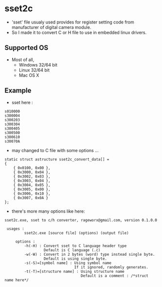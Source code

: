# sset2c #

* 'sset' file usualy used provides for register setting code from manufacturer of digital camera module.
* So I made it to convert C or H file to use in embedded linux drivers.

## Supported OS ##

* Most of all,
	- Windows 32/64 bit
	- Linux 32/64 bit
	- Mac OS X

## Example ##

* sset here :
```
s010000
s300004
s300203
s300304
s300405
s300500
s300610
s30070A
```
* may changed to C file with some options ...
```
static struct astructure sset2c_convert_data[] = 
{
	{ 0x0100, 0x00 }, 
	{ 0x3000, 0x04 }, 
	{ 0x3002, 0x03 }, 
	{ 0x3003, 0x04 }, 
	{ 0x3004, 0x05 }, 
	{ 0x3005, 0x00 }, 
	{ 0x3006, 0x10 }, 
	{ 0x3007, 0x0A }
};
```

* there's more many options like here:
```
sset2c.exe, sset to c/h converter, rageworx@gmail.com, version 0.1.0.0

 usages :
         sset2c.exe [source file] (options) (output file)

	 options :
         -h(-H) : Convert sset to C language header type
                  Default is C language (.c)
         -w(-W) : Convert in 2 bytes (word) type instead single byte.
                  Default is using single byte.
         -s(-S)=[symbol name] : Using symbol name
                                If it ignored, randomly generates.
         -t(-T)=[structure name] : Using structure name
                                   Default is a comment : /*struct name here*/
```
